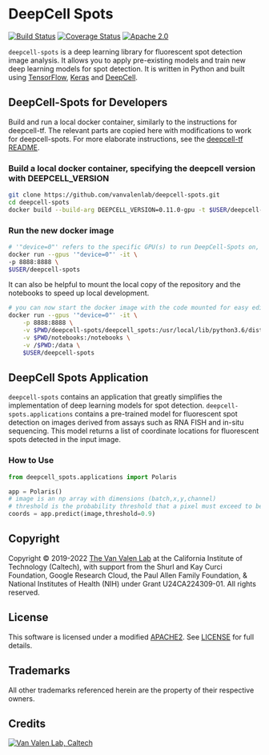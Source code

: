 # DeepCell Spots

[![Build Status](https://github.com/vanvalenlab/deepcell-spots/workflows/build/badge.svg)](https://github.com/vanvalenlab/deepcell-spots/actions)
[![Coverage Status](https://coveralls.io/repos/github/vanvalenlab/deepcell-spots/badge.svg)](https://coveralls.io/github/vanvalenlab/deepcell-spots)
[![Apache 2.0](https://img.shields.io/badge/License-Apache%202.0-blue.svg)](https://github.com/vanvalenlab/deepcell-spots/blob/master/LICENSE)

`deepcell-spots` is a deep learning library for fluorescent spot detection image analysis. It allows you to apply pre-existing models and train new deep learning models for spot detection. It is written in Python and built using [TensorFlow](https://github.com/tensorflow/tensorflow), [Keras](https://www.tensorflow.org/guide/keras) and [DeepCell](https://github.com/vanvalenlab/deepcell-tf).

## DeepCell-Spots for Developers

Build and run a local docker container, similarly to the instructions for deepcell-tf. The relevant parts are copied here with modifications to work for deepcell-spots. For more elaborate instructions, see the [deepcell-tf README](https://github.com/vanvalenlab/deepcell-tf/blob/master/README.md).

### Build a local docker container, specifying the deepcell version with DEEPCELL_VERSION

```bash
git clone https://github.com/vanvalenlab/deepcell-spots.git
cd deepcell-spots
docker build --build-arg DEEPCELL_VERSION=0.11.0-gpu -t $USER/deepcell-spots . 
```

### Run the new docker image

```bash
# '"device=0"' refers to the specific GPU(s) to run DeepCell-Spots on, and is not required
docker run --gpus '"device=0"' -it \
-p 8888:8888 \
$USER/deepcell-spots
```

It can also be helpful to mount the local copy of the repository and the notebooks to speed up local development.

```bash
# you can now start the docker image with the code mounted for easy editing
docker run --gpus '"device=0"' -it \
    -p 8888:8888 \
    -v $PWD/deepcell-spots/deepcell_spots:/usr/local/lib/python3.6/dist-packages/deepcell_spots \
    -v $PWD/notebooks:/notebooks \
    -v /$PWD:/data \
    $USER/deepcell-spots
```

## DeepCell Spots Application

`deepcell-spots` contains an application that greatly simplifies the implementation of deep learning models for spot detection. `deepcell-spots.applications` contains a pre-trained model for fluorescent spot detection on images derived from assays such as RNA FISH and in-situ sequencing. This model returns a list of coordinate locations for fluorescent spots detected in the input image.

### How to Use

```python
from deepcell_spots.applications import Polaris

app = Polaris()
# image is an np array with dimensions (batch,x,y,channel)
# threshold is the probability threshold that a pixel must exceed to be considered a spot
coords = app.predict(image,threshold=0.9)
```

## Copyright

Copyright © 2019-2022 [The Van Valen Lab](http://www.vanvalen.caltech.edu/) at the California Institute of Technology (Caltech), with support from the Shurl and Kay Curci Foundation, Google Research Cloud, the Paul Allen Family Foundation, & National Institutes of Health (NIH) under Grant U24CA224309-01.
All rights reserved.

## License

This software is licensed under a modified [APACHE2](https://github.com/vanvalenlab/deepcell-spots/blob/master/LICENSE). See [LICENSE](https://github.com/vanvalenlab/deepcell-spots/blob/master/LICENSE) for full details.

## Trademarks

All other trademarks referenced herein are the property of their respective owners.

## Credits

[![Van Valen Lab, Caltech](https://upload.wikimedia.org/wikipedia/commons/7/75/Caltech_Logo.svg)](http://www.vanvalen.caltech.edu/)
